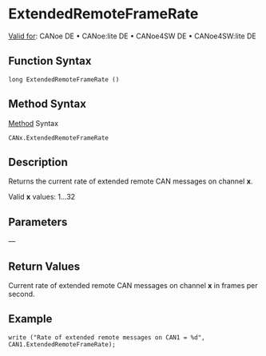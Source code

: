 # ExtendedRemoteFrameRate

[Valid for](../../../Shared/FeatureAvailability.md): CANoe DE • CANoe:lite DE • CANoe4SW DE • CANoe4SW:lite DE

## Function Syntax

```
long ExtendedRemoteFrameRate ()
```

## Method Syntax

[Method](../../../Shared/CAPL/General/ClassesAndObjects.md) Syntax

```
CANx.ExtendedRemoteFrameRate
```

## Description

Returns the current rate of extended remote CAN messages on channel **x**.

Valid **x** values: 1…32

## Parameters

—

## Return Values

Current rate of extended remote CAN messages on channel **x** in frames per second.

## Example

```
write ("Rate of extended remote messages on CAN1 = %d", CAN1.ExtendedRemoteFrameRate);
```
